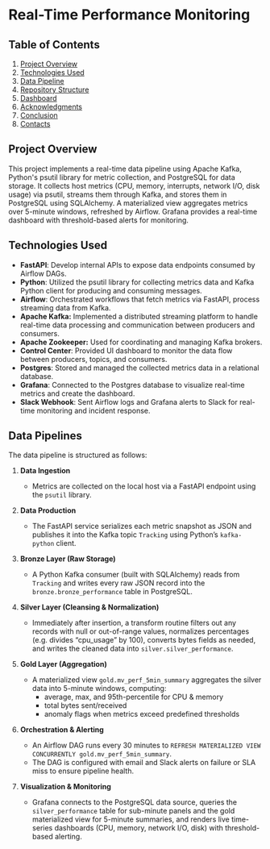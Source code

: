 # Real-Time Performance Monitoring

## Table of Contents
1. [Project Overview](#project-overview)
3. [Technologies Used](#technologies-used)
4. [Data Pipeline](#data-pipeline)
5. [Repository Structure](#repository-structure)
6. [Dashboard](#dashboard)
7. [Acknowledgments](#acknowledgments)
8. [Conclusion](#conclusion)
9. [Contacts](#contacts)

## Project Overview  
This project implements a real-time data pipeline using Apache Kafka, Python's psutil library for metric collection, and PostgreSQL for data storage. It collects host metrics (CPU, memory, interrupts, network I/O, disk usage) via psutil, streams them through Kafka, and stores them in PostgreSQL using SQLAlchemy. A materialized view aggregates metrics over 5-minute windows, refreshed by Airflow. Grafana provides a real-time dashboard with threshold-based alerts for monitoring.

## Technologies Used
- **FastAPI**: Develop internal APIs to expose data endpoints consumed by Airflow DAGs.  
- **Python**: Utilized the psutil library for collecting metrics data and Kafka Python client for producing and consuming messages.  
- **Airflow**: Orchestrated workflows that fetch metrics via FastAPI, process streaming data from Kafka.  
- **Apache Kafka:** Implemented a distributed streaming platform to handle real-time data processing and communication between producers and consumers.  
- **Apache Zookeeper:** Used for coordinating and managing Kafka brokers.  
- **Control Center**: Provided UI dashboard to monitor the data flow between producers, topics, and consumers.  
- **Postgres**: Stored and managed the collected metrics data in a relational database.  
- **Grafana**: Connected to the Postgres database to visualize real-time metrics and create the dashboard.  
- **Slack Webhook**: Sent Airflow logs and Grafana alerts to Slack for real-time monitoring and incident response.

## Data Pipelines  
The data pipeline is structured as follows:  
1. **Data Ingestion**  
   - Metrics are collected on the local host via a FastAPI endpoint using the `psutil` library.  

2. **Data Production**  
   - The FastAPI service serializes each metric snapshot as JSON and publishes it into the Kafka topic `Tracking` using Python’s `kafka-python` client.  

3. **Bronze Layer (Raw Storage)**  
   - A Python Kafka consumer (built with SQLAlchemy) reads from `Tracking` and writes every raw JSON record into the `bronze.bronze_performance` table in PostgreSQL.  

4. **Silver Layer (Cleansing & Normalization)**  
   - Immediately after insertion, a transform routine filters out any records with null or out-of-range values, normalizes percentages (e.g. divides “cpu_usage” by 100), converts bytes fields as needed, and writes the cleaned data into `silver.silver_performance`.  

5. **Gold Layer (Aggregation)**  
   - A materialized view `gold.mv_perf_5min_summary` aggregates the silver data into 5-minute windows, computing:  
     - average, max, and 95th-percentile for CPU & memory  
     - total bytes sent/received  
     - anomaly flags when metrics exceed predefined thresholds  

6. **Orchestration & Alerting**  
   - An Airflow DAG runs every 30 minutes to `REFRESH MATERIALIZED VIEW CONCURRENTLY gold.mv_perf_5min_summary`.  
   - The DAG is configured with email and Slack alerts on failure or SLA miss to ensure pipeline health.  

7. **Visualization & Monitoring**  
   - Grafana connects to the PostgreSQL data source, queries the `silver_performance` table for sub-minute panels and the gold materialized view for 5-minute summaries, and renders live time-series dashboards (CPU, memory, network I/O, disk) with threshold-based alerting.  



  


